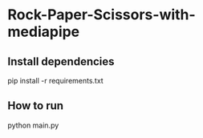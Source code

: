 # Rock-Paper-Scissors-with-mediapipe


## Install dependencies
pip install -r requirements.txt

## How to run
python main.py
